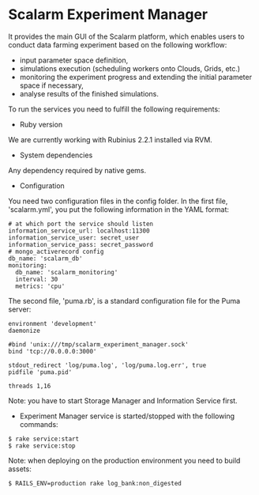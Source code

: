 Scalarm Experiment Manager
==========================

It provides the main GUI of the Scalarm platform, which enables users to conduct data farming experiment based on
the following workflow:

  * input parameter space definition,
  * simulations execution (scheduling workers onto Clouds, Grids, etc.)
  * monitoring the experiment progress and extending the initial parameter space if necessary,
  * analyse results of the finished simulations.

To run the services you need to fulfill the following requirements:

* Ruby version

We are currently working with Rubinius 2.2.1 installed via RVM.

* System dependencies

Any dependency required by native gems.


* Configuration

You need two configuration files in the config folder.
In the first file, 'scalarm.yml', you put the following information in the YAML format:

```
# at which port the service should listen
information_service_url: localhost:11300
information_service_user: secret_user
information_service_pass: secret_password
# mongo_activerecord config
db_name: 'scalarm_db'
monitoring:
  db_name: 'scalarm_monitoring'
  interval: 30
  metrics: 'cpu'
```

The second file, 'puma.rb', is a standard configuration file for the Puma server:
```
environment 'development'
daemonize

#bind 'unix:///tmp/scalarm_experiment_manager.sock'
bind 'tcp://0.0.0.0:3000'

stdout_redirect 'log/puma.log', 'log/puma.log.err', true
pidfile 'puma.pid'

threads 1,16
```

Note: you have to start Storage Manager and Information Service first.

* Experiment Manager service is started/stopped with the following commands:

```
$ rake service:start
$ rake service:stop
```

Note: when deploying on the production environment you need to build assets:

```
$ RAILS_ENV=production rake log_bank:non_digested
```
